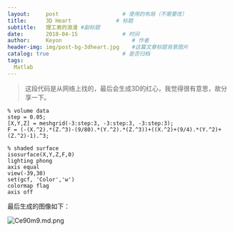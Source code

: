 ```yaml
---
layout:     post                    # 使用的布局（不需要改）
title:      3D Heart              # 标题 
subtitle:   理工男的浪漫 #副标题
date:       2018-04-15              # 时间
author:     Keyon                      # 作者
header-img: img/post-bg-3dheart.jpg    #这篇文章标题背景图片
catalog: true                       # 是否归档
tags:
  Matlab
---
```


> 这段代码是从网络上找的，最后会生成3D的红心，我觉得很有意思，故分享一下。

```
% volume data
step = 0.05;
[X,Y,Z] = meshgrid(-3:step:3, -3:step:3, -3:step:3);
F = (-(X.^2).*(Z.^3)-(9/80).*(Y.^2).*(Z.^3))+((X.^2)+(9/4).*(Y.^2)+(Z.^2)-1).^3;
 
% shaded surface
isosurface(X,Y,Z,F,0)
lighting phong
axis equal
view(-39,30)
set(gcf, 'Color','w')
colormap flag
axis off
```

最后生成的图像如下：

![Ce90m9.md.png](https://s1.ax1x.com/2018/04/15/Ce90m9.md.png)
